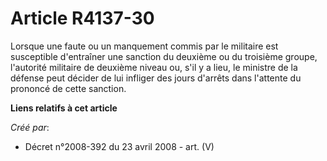 # Article R4137-30

Lorsque une faute ou un manquement commis par le militaire est susceptible d'entraîner une sanction du deuxième ou du
troisième groupe, l'autorité militaire de deuxième niveau ou, s'il y a lieu, le ministre de la défense peut décider de lui
infliger des jours d'arrêts dans l'attente du prononcé de cette sanction.

**Liens relatifs à cet article**

_Créé par_:

  - Décret n°2008-392 du 23 avril 2008 - art. (V)

